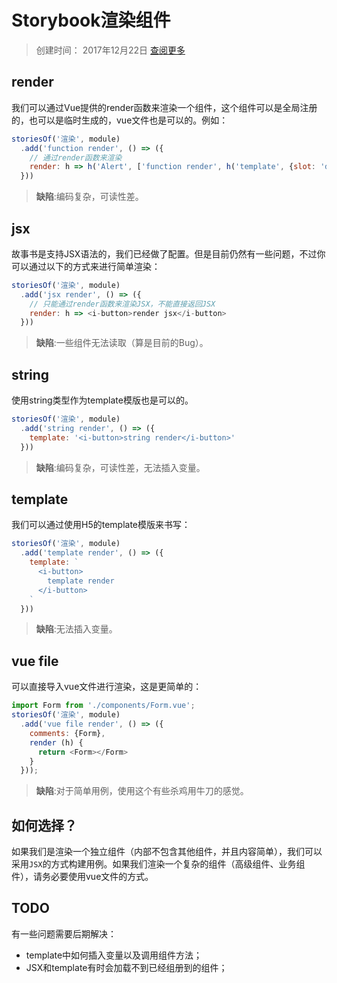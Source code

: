 Storybook渲染组件
===============

> 创建时间： 2017年12月22日 [查阅更多](https://cn.vuejs.org/ "Vue.js")

## render

我们可以通过Vue提供的render函数来渲染一个组件，这个组件可以是全局注册的，也可以是临时生成的，vue文件也是可以的。例如：

```javascript
storiesOf('渲染', module)
  .add('function render', () => ({
    // 通过render函数来渲染
    render: h => h('Alert', ['function render', h('template', {slot: 'desc'}, '使用render的h函数渲染')])
  }))
```

> **缺陷**:编码复杂，可读性差。

## jsx

故事书是支持JSX语法的，我们已经做了配置。但是目前仍然有一些问题，不过你可以通过以下的方式来进行简单渲染：

```javascript
storiesOf('渲染', module)
  .add('jsx render', () => ({
    // 只能通过render函数来渲染JSX，不能直接返回JSX
    render: h => <i-button>render jsx</i-button>
  }))
```

> **缺陷**:一些组件无法读取（算是目前的Bug）。

## string

使用string类型作为template模版也是可以的。

```javascript
storiesOf('渲染', module)
  .add('string render', () => ({
    template: '<i-button>string render</i-button>'
  }))
```

> **缺陷**:编码复杂，可读性差，无法插入变量。

## template

我们可以通过使用H5的template模版来书写：

```javascript
storiesOf('渲染', module)
  .add('template render', () => ({
    template: `
      <i-button>
        template render
      </i-button>
    `
  }))
```

> **缺陷**:无法插入变量。

## vue file

可以直接导入vue文件进行渲染，这是更简单的：

```javascript
import Form from './components/Form.vue';
storiesOf('渲染', module)
  .add('vue file render', () => ({
    comments: {Form},
    render (h) {
      return <Form></Form>
    }
  }));
```

> **缺陷**:对于简单用例，使用这个有些杀鸡用牛刀的感觉。

## 如何选择？

如果我们是渲染一个独立组件（内部不包含其他组件，并且内容简单），我们可以采用`JSX`的方式构建用例。如果我们渲染一个复杂的组件（高级组件、业务组件），请务必要使用vue文件的方式。

## TODO

有一些问题需要后期解决：

- template中如何插入变量以及调用组件方法；
- JSX和template有时会加载不到已经组册到的组件；